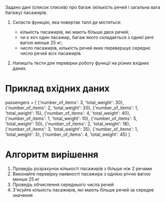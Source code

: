 Задано дані (список списків) про багаж (кількість речей і загальна вага багажу) пасажирів. 
1. Скласти функцію, яка повертає тапл де міститься: 
    * кількість пасажирів, які мають більше двох речей; 
    * чи є хоч один пасажир, багаж якого складається з однієї речі вагою менше 25 кг; 
    * число пасажирів, кількість речей яких перевершує середнє число речей всіх пасажирів.

2. Напишіть тести для перевірки роботу функції на різних вхідних даних.

# Приклад вхідних даних
passengers = [
    {'number_of_items': 3, 'total_weight': 30},
    {'number_of_items': 2, 'total_weight': 20},
    {'number_of_items': 1, 'total_weight': 15},
    {'number_of_items': 4, 'total_weight': 40},
    {'number_of_items': 1, 'total_weight': 10},
    {'number_of_items': 5, 'total_weight': 50},
    {'number_of_items': 2, 'total_weight': 18},
    {'number_of_items': 3, 'total_weight': 35},
    {'number_of_items': 1, 'total_weight': 5},
    {'number_of_items': 4, 'total_weight': 45}
]

# Алгоритм вирішення
1. Проведіь розрахунок кількості пасажирів з більше ніж 2 речами
2. Виконайте перевірку наявності пасажира з однією річчю вагою менше 25 кг
3. Проведіь обчислення середнього числа речей
4. З'ясуйте кількість пасажирів, які мають більше речей за середнє значення